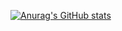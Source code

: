 


[![Anurag's GitHub stats](https://github-readme-stats.vercel.app/api?username=syuan)](https://github.com/anuraghazra/github-readme-stats)
<!--stackedit_data:
eyJoaXN0b3J5IjpbODczMzU5NzM4XX0=
-->